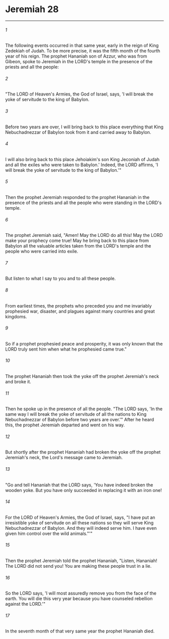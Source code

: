 # Jeremiah 28
***



###### 1 
The following events occurred in that same year, early in the reign of King Zedekiah of Judah. To be more precise, it was the fifth month of the fourth year of his reign. The prophet Hananiah son of Azzur, who was from Gibeon, spoke to Jeremiah in the LORD's temple in the presence of the priests and all the people: 

###### 2 
"The LORD of Heaven's Armies, the God of Israel, says, 'I will break the yoke of servitude to the king of Babylon. 

###### 3 
Before two years are over, I will bring back to this place everything that King Nebuchadnezzar of Babylon took from it and carried away to Babylon. 

###### 4 
I will also bring back to this place Jehoiakim's son King Jeconiah of Judah and all the exiles who were taken to Babylon.' Indeed, the LORD affirms, 'I will break the yoke of servitude to the king of Babylon.'" 

###### 5 
Then the prophet Jeremiah responded to the prophet Hananiah in the presence of the priests and all the people who were standing in the LORD's temple. 

###### 6 
The prophet Jeremiah said, "Amen! May the LORD do all this! May the LORD make your prophecy come true! May he bring back to this place from Babylon all the valuable articles taken from the LORD's temple and the people who were carried into exile. 

###### 7 
But listen to what I say to you and to all these people. 

###### 8 
From earliest times, the prophets who preceded you and me invariably prophesied war, disaster, and plagues against many countries and great kingdoms. 

###### 9 
So if a prophet prophesied peace and prosperity, it was only known that the LORD truly sent him when what he prophesied came true." 

###### 10 
The prophet Hananiah then took the yoke off the prophet Jeremiah's neck and broke it. 

###### 11 
Then he spoke up in the presence of all the people. "The LORD says, 'In the same way I will break the yoke of servitude of all the nations to King Nebuchadnezzar of Babylon before two years are over.'" After he heard this, the prophet Jeremiah departed and went on his way. 

###### 12 
But shortly after the prophet Hananiah had broken the yoke off the prophet Jeremiah's neck, the Lord's message came to Jeremiah. 

###### 13 
"Go and tell Hananiah that the LORD says, 'You have indeed broken the wooden yoke. But you have only succeeded in replacing it with an iron one! 

###### 14 
For the LORD of Heaven's Armies, the God of Israel, says, "I have put an irresistible yoke of servitude on all these nations so they will serve King Nebuchadnezzar of Babylon. And they will indeed serve him. I have even given him control over the wild animals."'" 

###### 15 
Then the prophet Jeremiah told the prophet Hananiah, "Listen, Hananiah! The LORD did not send you! You are making these people trust in a lie. 

###### 16 
So the LORD says, 'I will most assuredly remove you from the face of the earth. You will die this very year because you have counseled rebellion against the LORD.'" 

###### 17 
In the seventh month of that very same year the prophet Hananiah died.
